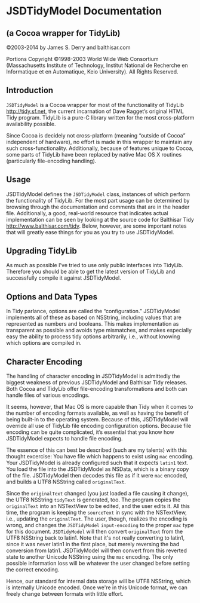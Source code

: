 ﻿JSDTidyModel Documentation
=============================
(a Cocoa wrapper for TidyLib)
-------------------------------

©2003-2014 by James S. Derry and balthisar.com

Portions Copyright ©1998-2003 World Wide Web Consortium (Massachusetts Institute of Technology, Institut National de Recherche en Informatique et en Automatique, Keio University). All Rights Reserved.


Introduction
------------

`JSDTidyModel` is a Cocoa wrapper for most of the functionality of TidyLib <http://tidy.sf.net>, the current incarnation of Dave Ragget’s original HTML Tidy program. TidyLib is a pure-C library written for the most cross-platform availability possible.

Since Cocoa is decidely not cross-platform (meaning “outside of Cocoa” independent of hardware), no effort is made in this wrapper to maintain any such cross-functionality. Additionally, because of features unique to Cocoa, some parts of TidyLib have been replaced by native Mac OS X routines (particularly file-encoding handling).

Usage
-----

JSDTidyModel defines the `JSDTidyModel` class, instances of which perform the functionality of TidyLib. For the most part usage can be determined by browsing through the documentation and comments that are in the header file. Additionally, a good, real-world resource that indicates actual implementation can be seen by looking at the source code for Balthisar Tidy <http://www.balthisar.com/tidy>. Below, however, are some important notes that will greatly ease things for you as you try to use JSDTidyModel.

Upgrading TidyLib
------------------

As much as possible I've tried to use only public interfaces into TidyLib. Therefore you should be able to get the latest version of TidyLib and successfully compile it against JSDTidyModel.

Options and Data Types
----------------------

In Tidy parlance, options are called the “configuration.” JSDTidyModel implements all of these as based on NSString, including values that are represented as numbers and booleans. This makes implementation as transparent as possible and avoids type mismatches, and makes especially easy the ability to process tidy options arbitrarily, i.e., without knowing which options are compiled in.

Character Encoding
------------------

The handling of character encoding in JSDTidyModel is admittedly the biggest weakness of previous JSDTidyModel and Balthisar Tidy releases. Both Cocoa and TidyLib offer file-encoding transformations and both can handle files of various encodings.

It seems, however, that Mac OS is more capable than Tidy when it comes to the number of encoding formats available, as well as having the benefit of being built-in to the operating system. Because of this, JSDTidyModel will override all use of TidyLib file encoding configuration options. Because file encoding can be quite complicated, it’s essential that you know how JSDTidyModel expects to handle file encoding.

The essence of this can best be described (such are my talents) with this thought excercise: You have file which happens to exist using `mac` encoding. Your JSDTidyModel is already configured such that it expects `latin1` text. You load the file into the JSDTidyModel as NSData, which is a binary copy of the file. JSDTidyModel then decodes this file as if it were `mac` encoded, and builds a UTF8 NSString called `originalText`.

Since the `originalText` changed (you just loaded a file causing it change), the UTF8 NSString `tidyText` is generated, too. The program copies the `originalText` into an NSTextView to be edited, and the user edits it. All this time, the program is keeping the `sourceText` in sync with the NSTextView, i.e., updating the `originalText`. The user, though, realizes the encoding is wrong, and changes the `JSDTidyModel` `input-encoding` to the proper `mac` type for this document. `JSDTidyModel` will then convert `originalText` from the UTF8 NSString back to latin1. Note that it's not really converting to latin1, since it was never latin1 in the first place, but merely reversing the bad conversion from latin1. JSDTidyModel will then convert from this reverted state to another Unicode NSString using the `mac` encoding. The only possible information loss will be whatever the user changed before setting the correct encoding.

Hence, our standard for internal data storage will be UTF8 NSString, which is internally Unicode encoded. Once we're in this Unicode format, we can freely change between formats with little effort.
